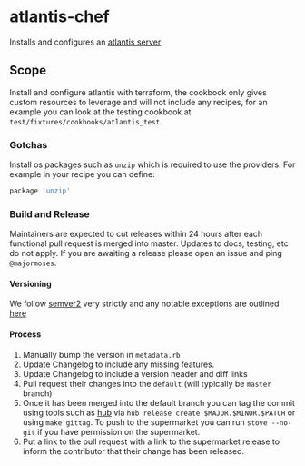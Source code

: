 # atlantis-chef
Installs and configures an [atlantis server](https://www.runatlantis.io)

## Scope

Install and configure atlantis with terraform, the cookbook only gives custom resources to leverage and will not include any recipes, for an example you can look at the testing cookbook at `test/fixtures/cookbooks/atlantis_test`.

### Gotchas

Install os packages such as `unzip` which is required to use the providers. For example in your recipe you can define:
```ruby
package 'unzip'
```

### Build and Release

Maintainers are expected to cut releases within 24 hours after each functional pull request is merged into master. Updates to docs, testing, etc do not apply. If you are awaiting a release please open an issue and ping `@majormoses`.

#### Versioning

We follow [semver2](https://semver.org/spec/v2.0.0.html) very strictly and any notable exceptions are outlined [here](https://github.com/sensu-plugins/community/blob/master/HOW_WE_VERSION.md)

#### Process

1. Manually bump the version in `metadata.rb`
1. Update Changelog to include any missing features.
1. Update Changelog to include a version header and diff links
1. Pull request their changes into the `default` (will typically be `master` branch)
1. Once it has been merged into the default branch you can tag the commit using tools such as [hub](https://github.com/github/hub) via `hub release create $MAJOR.$MINOR.$PATCH` or using `make gittag`. To push to the supermarket you can run `stove --no-git` if you have permission on the supermarket.
1. Put a link to the pull request with a link to the supermarket release to inform the contributor that their change has been released.
